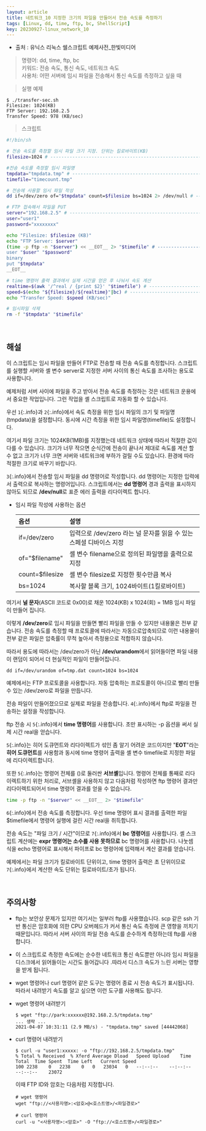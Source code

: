 ```yaml
---
layout: article
title: 네트워크_10 지정한 크기의 파일을 만들어서 전송 속도를 측정하기
tags: [Linux, dd, time, ftp, bc, ShellScript]
key: 20230927-linux_network_10
---
```


- 출처 : 유닉스 리눅스 쉘스크립트 예제사전_한빛미디어

> 명령어: dd, time, ftp, bc  
> 키워드: 전송 속도, 통신 속도, 네트워크 속도   
> 사용처: 어떤 서버에 임시 파일을 전송해서 통신 속도를 측정하고 싶을 때  

> 실행 예제  

```
$ ./transfer-sec.sh
Filesize: 1024(KB)
FTP Server: 192.168.2.5
Transfer Speed: 978 (KB/sec)
```

> 스크립트

```bash
#!/bin/sh

# 전송 속도를 측정할 임시 파일 크기 지정. 단위는 킬로바이트(KB)
filesize=1024 # ------------------------------------------------------- 1

#전송 속도를 측정할 임시 파일명
tmpdata="tmpdata.tmp" # ----------------------------------------------- 2
timefile="timecount.tmp"

# 전송에 사용할 임시 파일 작성
dd if=/dev/zero of="$tmpdata" count=$filesize bs=1024 2> /dev/null # -- 3

# FTP 접속해서 파일을 PUT
server="192.168.2.5" # ------------------------------------------------ 4
user="user1"
password="xxxxxxxx"

echo "Filesize: $filesize (KB)"
echo "FTP Server: $server"
(time -p ftp -n "$server") << __EOT__ 2> "$timefile" # ---------------- 5
user "$user" "$password"
binary
put "$tmpdata"
__EOT__

# time 명령어 출력 결과에서 실제 시간을 얻은 후 나눠서 속도 계산
realtime=$(awk '/^real / {print $2}' "$timefile") # ------------------- 6
speed=$(echo "${filesize}/${realtime}"|bc) # -------------------------- 7
echo "Transfer Speed: $speed (KB/sec)"

# 임시파일 삭제
rm -f "$tmpdata" "$timefile"
```

&nbsp;
&nbsp;

## **해설** 

이 스크립트는 임시 파일을 만들어 FTP로 전송할 때 전송 속도를 측정합니다. 스크립트를 실행할 서버와 셸 변수 server로 지정한 서버 사이의 통신 속도를 조사하는 용도로 사용합니다.

예제처럼 서버 사이에 파일을 주고 받아서 전송 속도를 측정하는 것은 네트워크 운용에서 중요한 작업입니다. 그런 작업을 셸 스크립트로 자동화 할 수 있습니다.

우선 `1`{:.info}과 `2`{:.info}에서 속도 측정을 위한 임시 파일의 크기 및 파일명(tmpdata)을 설정합니다. 동시에 시간 측정을 위한 임시 파일명(timefile)도 설정합니다.

여기서 파일 크기는 1024KB(1MB)를 지정했는데 네트워크 상태에 따라서 적절한 겂이 다를 수 있습니다. 크기가 너무 작으면 순식간에 전송이 끝나서 제대로 속도를 계산 할 수 없고 크기가 너무 크면 서버와 네트워크에 부하가 걸릴 수도 있습니다. 환경에 따라 적절한 크기로 바꾸기 바랍니다.

`3`{:.info}에서 전송할 임시 파일을 dd 명령어로 작성합니다. dd 명령어는 지정한 입력에서 출력으로 복사하는 명령어입니다. 스크립트에서는 **dd 명령어** 경과 출력을 표시하지 않아도 되므로 **/dev/null**로 표준 에러 출력을 리다이렉트 합니다.

- 임시 파일 작성에 사용하는 옵션

    |옵션|설명|
    |:---|:---|
    |if=/dev/zero|입력으로 /dev/zero 라는 널 문자를 읽을 수 있는 스페셜 디바이스 지정|
    |of="$filename"|셸 변수 filename으로 정의된 파일명을 출력으로 지정|
    |count=$filesize|셸 변수 filesize로 지정한 횟수만큼 복사|
    |bs=1024|복사할 블록 크기, 1024바이트(1킬로바이트)|

여기서 **널 문자**(ASCII 코드로 0x00)로 채운 1024(KB) x 1024(회) = 1MB 임시 파일이 만들어 집니다.

이렇게 **/dev/zero**로 임시 파일을 만들면 빨리 파일을 만들 수 있지만 내용물은 전부 같습니다. 전송 속도를 측정할 때 프로토콜에 따라서는 자동으로압축되므로 이런 내용물이 전부 같은 파일은 압축률이 무척 높아서 측정용으로 적합하지 않습니다.

따라서 용도에 따라서는 /dev/zero가 아닌 **/dev/urandom**에서 읽어들이면 파일 내용이 랜덤이 되어서 더 현실적인 파일이 만들어집니다.

```
dd if=/dev/urandom of=tmp.dat count=1024 bs=1024
```

예제에서는 FTP 프로토콜을 사용합니다. 자동 압축하는 프로토콜이 아니므로 빨리 만들 수 있는 /dev/zero로 파일을 만듭니다.

전송 파일이 만들어졌으므로 실제로 파일을 전송합니다. `4`{:.info}에서 ftp로 파일을 전송하는 설정을 작성합니다.

ftp 전송 시 `5`{:.info}에서 **time 명령어**를 사용합니다. 초만 표시하는 -p 옵션을 써서 실제 시간 real을 얻습니다. 

`5`{:.info}는 히어 도큐먼트와 리다이렉트가 섞인 좀 알기 어려운 코드이지만 "__EOT__"라는 **히어 도큐먼트**를 사용함과 동시에 time 명령어 출력을 셸 변수 timefile로 지정한 파일에 리다이렉트합니다.

또한 `5`{:.info}는 명령어 전체를 ()로 둘러싼 **서브셸**입니다. 명령어 전체를 통째로 리다이렉트하기 위한 처리로, 서브셸을 사용하지 않고 다음처럼 작성하면 ftp 명령어 결과만 리다이렉트되어서 time 명령어 결과를 얻을 수 없습니다.

```bash
time -p ftp -n "$server" << __EOT__ 2> "$timefile"
```

`6`{:.info}에서 전송 속도를 측정합니다. 우선 time 명령어 표시 결과를 출력한 파일 $timefile에서 명령어 실행에 걸린 시간 real을 취득합니다.

전송 속도는 "파일 크기 / 시간"이므로 `7`{:.info}에서 **bc 명령어**를 사용합니다. 셸 스크립트 계산에는 **expr 명령어는 소수를 사용 못하므로** bc 명령어를 사용합니다. 나눗셈 식을 echo 명령어로 표시해서 파이프로 bc 명령어에 입력해서 계산 결과를 얻습니다.

예제에서는 파일 크기가 킬로바이트 단위이고, time 명령어 출력은 초 단위이므로 `7`{:.info}에서 계산한 속도 단위는 킬로바이트/초가 됩니다.

&nbsp;
&nbsp;

## **주의사항**
 
- ftp는 보안상 문제가 있지만 여기서는 일부러 ftp를 사용했습니다. scp 같은 ssh 기반 통신은 암호화에 의한 CPU 오버헤드가 커서 통신 속도 측정에 큰 영향을 끼치기 때문입니다. 따라서 서버 사이의 파일 전송 속도를 순수하게 측정하는데 ftp를 사용합니다.

- 이 스크립트로 측정한 속도에는 순수한 네트워크 통신 속도뿐만 아니라 임시 파일을 디스크에서 읽어들이는 시간도 들어갑니다 .따라서 디스크 속도가 느린 서버는 영향을 받게 됩니다.

- wget 명령어나 curl 명령어 같은 도구는 명령어 종료 시 전송 속도가 표시됩니다. 따라서 내려받기 속도를 알고 싶으면 이런 도구를 사용해도 됩니다.

- wget 명령어 내려받기

    ```
    $ wget "ftp://park:xxxxxx@192.168.2.5/tmpdata.tmp"
    ... 생략 ...
    2021-04-07 10:31:11 (2.9 MB/s) - "tmpdata.tmp" saved [44442068]
    ```

- curl 명령어 내려받기

    ```
    $ curl -u "user1:xxxxx: -o "ftp://192.168.2.5/tmpdata.tmp"
    % Total	% Received	% Xferd Average Dload	Speed Upload	Time Total	Time Spent	Time Left	Current Speed
    100	2238	0	2238	0	0	23034	0	--:--:--	--:--:--	--:--:--	23072
    ```

    이때 FTP ID와 암호는 다음처럼 지정합니다.
    ```
    # wget 명령어
    wget "ftp://<사용자명>:<암호>@<호스트명>/<파일경로>"

    # curl 명령어
    curl -u "<사용자명>:<암호>" -O "ftp://<호스트명>/<파일경로>"
    ```